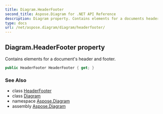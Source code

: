 ```yaml
---
title: Diagram.HeaderFooter
second_title: Aspose.Diagram for .NET API Reference
description: Diagram property. Contains elements for a documents header and footer
type: docs
url: /net/aspose.diagram/diagram/headerfooter/
---
```

## Diagram.HeaderFooter property

Contains elements for a document's header and footer.

```csharp
public HeaderFooter HeaderFooter { get; }
```

### See Also

* class [HeaderFooter](../../headerfooter/)
* class [Diagram](../)
* namespace [Aspose.Diagram](../../diagram/)
* assembly [Aspose.Diagram](../../../)


